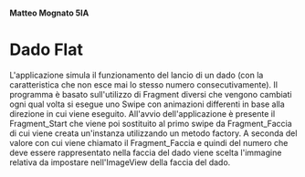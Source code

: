 #### Matteo Mognato 5IA 
# Dado Flat 
L'applicazione simula il funzionamento del lancio di un dado (con la caratteristica che non esce mai lo stesso numero consecutivamente). 
Il programma è basato sull'utilizzo di Fragment diversi che vengono cambiati ogni qual volta si esegue uno Swipe con animazioni differenti in base alla direzione in cui viene eseguito.
All'avvio dell'applicazione è presente il Fragment_Start che viene poi sostituito al primo swipe da Fragment_Faccia di cui viene creata un'instanza utilizzando un metodo factory. 
A seconda del valore con cui viene chiamato il Fragment_Faccia e quindi del numero che deve essere rappresentato nella faccia del dado viene scelta l'immagine relativa da impostare nell'ImageView della faccia del dado.
